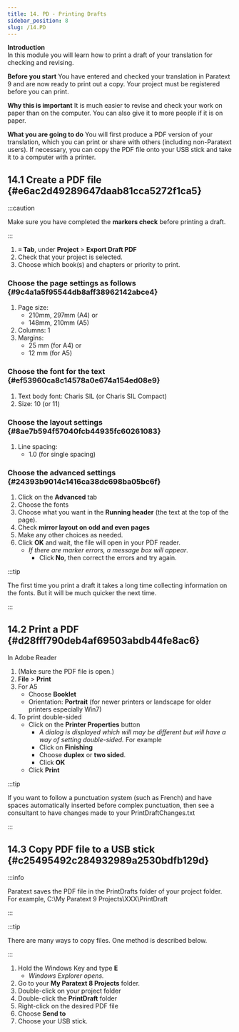 ```yaml
---
title: 14. PD - Printing Drafts
sidebar_position: 8
slug: /14.PD
---
```




**Introduction**  
In this module you will learn how to print a draft of your translation for checking and revising.


**Before you start**
You have entered and checked your translation in Paratext 9 and are now ready to print out a copy. Your project must be registered before you can print.


**Why this is important**
It is much easier to revise and check your work on paper than on the computer. You can also give it to more people if it is on paper.


**What you are going to do**
You will first produce a PDF version of your translation, which you can print or share with others (including non-Paratext users). If necessary, you can copy the PDF file onto your USB stick and take it to a computer with a printer.


## 14.1 Create a PDF file[](https://manual.paratext.org/Training-Manual/Stage-2/PD#141-create-a-pdf-file) {#e6ac2d49289647daab81cca5272f1ca5}


:::caution


Make sure you have completed the **markers check** before printing a draft.


:::

1. **≡ Tab**, under **Project** &gt; **Export Draft PDF**
1. Check that your project is selected.
1. Choose which book(s) and chapters or priority to print.

### Choose the page settings as follows[](https://manual.paratext.org/Training-Manual/Stage-2/PD#choose-the-page-settings-as-follows) {#9c4a1a5f95544db8aff38962142abce4}

1. Page size:
	- 210mm, 297mm (A4) or
	- 148mm, 210mm (A5)
1. Columns: 1
1. Margins:
	- 25 mm (for A4) or
	- 12 mm (for A5)

### Choose the font for the text[](https://manual.paratext.org/Training-Manual/Stage-2/PD#choose-the-font-for-the-text) {#ef53960ca8c14578a0e674a154ed08e9}

1. Text body font: Charis SIL (or Charis SIL Compact)
1. Size: 10 (or 11)

### Choose the layout settings[](https://manual.paratext.org/Training-Manual/Stage-2/PD#choose-the-layout-settings) {#8ae7b594f57040fcb44935fc60261083}

1. Line spacing:
	- 1.0 (for single spacing)

### Choose the advanced settings[](https://manual.paratext.org/Training-Manual/Stage-2/PD#choose-the-advanced-settings) {#24393b9014c1416ca38dc698ba05bc6f}

1. Click on the **Advanced** tab
1. Choose the fonts
1. Choose what you want in the **Running header** (the text at the top of the page).
1. Check **mirror layout on odd and even pages**
1. Make any other choices as needed.
1. Click **OK** and wait, the file will open in your PDF reader.
	- _If there are marker errors, a message box will appear_.
		- Click **No**, then correct the errors and try again.

:::tip


The first time you print a draft it takes a long time collecting information on the fonts. But it will be much quicker the next time.


:::


## 14.2 Print a PDF[](https://manual.paratext.org/Training-Manual/Stage-2/PD#142-print-a-pdf) {#d28fff790deb4af69503abdb44fe8ac6}


In Adobe Reader

1. (Make sure the PDF file is open.)
1. **File** &gt; **Print**
1. For A5
	- Choose **Booklet**
	- Orientation: **Portrait** (for newer printers or landscape for older printers especially Win7)
1. To print double-sided
	- Click on the **Printer Properties** button
		- _A dialog is displayed which will may be different but will have a way of setting double-sided._ For example
		- Click on **Finishing**
		- Choose **duplex** or **two sided**.
		- Click **OK**
	- Click **Print**

:::tip

If you want to follow a punctuation system (such as French) and have spaces automatically inserted before complex punctuation, then see a consultant to have changes made to your PrintDraftChanges.txt

:::




## 14.3 Copy PDF file to a USB stick[](https://manual.paratext.org/Training-Manual/Stage-2/PD#143-copy-pdf-file-to-a-usb-stick) {#c25495492c284932989a2530bdfb129d}


:::info


Paratext saves the PDF file in the PrintDrafts folder of your project folder. For example, C:\My Paratext 9 Projects\XXX\PrintDraft


:::


:::tip


There are many ways to copy files. One method is described below.


:::

1. Hold the Windows Key and type **E**
	- _Windows Explorer opens._
1. Go to your **My Paratext 8 Projects** folder.
1. Double-click on your project folder
1. Double-click the **PrintDraft** folder
1. Right-click on the desired PDF file
1. Choose **Send to**
1. Choose your USB stick.
